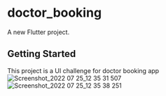 # doctor_booking

A new Flutter project.

## Getting Started

This project is a UI challenge for doctor booking app
![Screenshot_2022 07 25_12 35 31 507](https://user-images.githubusercontent.com/62571684/180713372-9577615e-eaf7-4147-9d0a-cf0fc93b0864.png)
![Screenshot_2022 07 25_12 35 38 251](https://user-images.githubusercontent.com/62571684/180713382-7c7ecdd8-f75f-4211-80ef-7d9c532f4e24.png)
